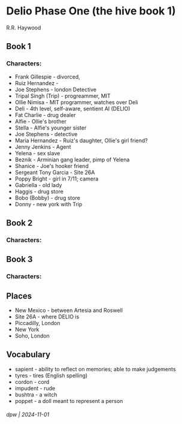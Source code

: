 # Delio Phase One (the hive book 1)

R.R. Haywood

## Book 1

### Characters: 

* Frank Gillespie - divorced, 
* Ruiz Hernandez - 
* Joe Stephens - london Detective
* Tripal Singh (Trip) - progreammer, MIT
* Ollie Nimisa - MIT programmer, watches over Deli
* Deli - 4th level, self-aware, sentient AI (DELIO)
* Fat Charlie - drug dealer
* Alfie - Ollie's brother
* Stella - Alfie's younger sister
* Joe Stephens - detective
* Maria Hernandez - Ruiz's daughter, Ollie's girl friend?
* Jenny Jenkins - Agent
* Yelena - sex slave
* Beznik - Arminian gang leader, pimp of Yelena
* Shanice - Joe's hooker friend
* Sergeant Tony Garcia - Site 26A
* Poppy Bright - girl in 7/11; camera
* Gabriella - old lady
* Haggis - drug store
* Bobo (Bobby) - drug store
* Donny - new york with Trip


## Book 2

### Characters: 

## Book 3

### Characters: 


## Places

* New Mexico - between Artesia and Roswell
* Site 26A - where DELIO is
* Piccadilly, London
* New York
* Soho, London


## Vocabulary

* sapient - ability to reflect on memories; able to make judgements
* tyres - tires (English spelling)
* cordon - cord
* impudent - rude
* bushtra - a witch
* poppet - a doll meant to represent a person

###### dpw | 2024-11-01
